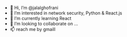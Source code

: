 - 👋 Hi, I’m @jalalghofrani
- 👀 I’m interested in network security, Python & React.js 
- 🌱 I’m currently learning React
- 💞️ I’m looking to collaborate on ...
- 📫 reach me by gmaill 

<!---
jalalghofrani/jalalghofrani is a ✨ special ✨ repository because its `README.md` (this file) appears on your GitHub profile.
You can click the Preview link to take a look at your changes.
--->

